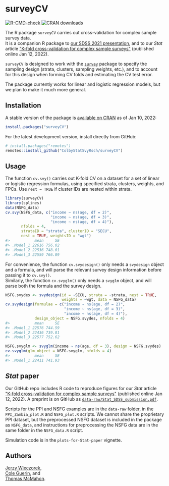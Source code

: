 # surveyCV

<!-- badges: start -->
[![R-CMD-check](https://github.com/ColbyStatSvyRsch/surveyCV/workflows/R-CMD-check/badge.svg)](https://github.com/ColbyStatSvyRsch/surveyCV/actions)
[![CRAN
downloads](https://cranlogs.r-pkg.org/badges/surveyCV)](https://cran.r-project.org/package=surveyCV)
<!-- badges: end -->

The R package `surveyCV` carries out cross-validation for complex sample survey data.  
It is a companion R package to [our SDSS 2021 presentation](https://ww2.amstat.org/meetings/sdss/2021/onlineprogram/AbstractDetails.cfm?AbstractID=309674), and to our *Stat* article ["K-fold cross-validation for complex sample surveys"](https://doi.org/10.1002/sta4.454) (published online Jan 12, 2022).

`surveyCV` is designed to work with the [`survey`](https://cran.r-project.org/package=survey) package to specify the sampling design
(strata, clusters, sampling weights, etc.),
and to account for this design when forming CV folds and estimating the CV test error.

The package currently works for linear and logistic regression models, but we plan to make it much more general.

## Installation

A stable version of the package is [available on CRAN](https://cran.r-project.org/package=surveyCV) as of Jan 10, 2022:

```r
install.packages("surveyCV")
```

For the latest development version, install directly from GitHub:

```r
# install.packages("remotes")
remotes::install_github("ColbyStatSvyRsch/surveyCV")
```

## Usage

The function `cv.svy()` carries out K-fold CV on a dataset for a set of linear or logistic regression formulas, using specified strata, clusters, weights, and FPCs. Use `nest = TRUE` if cluster IDs are nested within strata.

```r
library(surveyCV)
library(splines)
data(NSFG_data)
cv.svy(NSFG_data, c("income ~ ns(age, df = 2)",
                    "income ~ ns(age, df = 3)",
                    "income ~ ns(age, df = 4)"),
       nfolds = 4,
       strataID = "strata", clusterID = "SECU",
       nest = TRUE, weightsID = "wgt")
#>           mean     SE
#> .Model_1 22616 756.02
#> .Model_2 22536 748.01
#> .Model_3 22559 766.89
```

For convenience, the function `cv.svydesign()` only needs a `svydesign` object and a formula, and will parse the relevant survey design information before passing it to `cv.svy()`.  
Similarly, the function `cv.svyglm()` only needs a `svyglm` object, and will parse both the formula and the survey design.

```r
NSFG.svydes <- svydesign(id = ~SECU, strata = ~strata, nest = TRUE,
                         weights = ~wgt, data = NSFG_data)
cv.svydesign(formulae = c("income ~ ns(age, df = 2)",
                          "income ~ ns(age, df = 3)",
                          "income ~ ns(age, df = 4)"),
             design_object = NSFG.svydes, nfolds = 4)
#>           mean     SE
#> .Model_1 22576 744.59
#> .Model_2 22436 739.81
#> .Model_3 22577 752.62

NSFG.svyglm <- svyglm(income ~ ns(age, df = 3), design = NSFG.svydes)
cv.svyglm(glm_object = NSFG.svyglm, nfolds = 4)
#>           mean     SE
#> .Model_1 22411 741.93
```

## *Stat* paper

Our GitHub repo includes R code to reproduce figures for our *Stat* article ["K-fold cross-validation for complex sample surveys"](https://doi.org/10.1002/sta4.454) (published online Jan 12, 2022). A preprint is on GitHub as [`data-raw/Stat_SDSS_submission.pdf`](https://github.com/ColbyStatSvyRsch/surveyCV/blob/master/data-raw/Stat_SDSS_submission.pdf).

Scripts for the PPI and NSFG examples are in the `data-raw` folder, in the `PPI_Zambia_plot.R` and `NSFG_plot.R` scripts. We cannot share the proprietary PPI dataset, but the preprocessed NSFG dataset is included in the package as `NSFG_data`, and instructions for preprocessing the NSFG data are in the same folder in the `NSFG_data.R` script.

Simulation code is in the `plots-for-Stat-paper` vignette.

## Authors

[Jerzy Wieczorek](https://github.com/civilstat),  
[Cole Guerin](https://github.com/cole164), and  
[Thomas McMahon](https://github.com/twmcma21).
